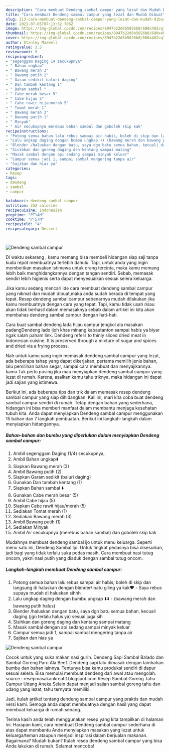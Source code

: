 ```yaml
---
description: "Cara membuat Dendeng sambal campur yang lezat dan Mudah Dibuat"
title: "Cara membuat Dendeng sambal campur yang lezat dan Mudah Dibuat"
slug: 213-cara-membuat-dendeng-sambal-campur-yang-lezat-dan-mudah-dibuat
date: 2021-07-05T07:13:32.706Z
image: https://img-global.cpcdn.com/recipes/8947b22d8b5026b8/680x482cq70/dendeng-sambal-campur-foto-resep-utama.jpg
thumbnail: https://img-global.cpcdn.com/recipes/8947b22d8b5026b8/680x482cq70/dendeng-sambal-campur-foto-resep-utama.jpg
cover: https://img-global.cpcdn.com/recipes/8947b22d8b5026b8/680x482cq70/dendeng-sambal-campur-foto-resep-utama.jpg
author: Stanley Maxwell
ratingvalue: 3.5
reviewcount: 9
recipeingredient:
- "segenggam Daging 14 secukupnya"
- " Bahan ungkap"
- " Bawang merah 3"
- " Bawang putih 2"
- " Garam sedikit baluri daging"
- " Dan tambah kentang 1"
- " Bahan sambal "
- " Cabe merah besar 5"
- " Cabe hijau 5"
- " Cabe rawit hijaumerah 5"
- " Tomat merah 1"
- " Bawang merah 3"
- " Bawang putih 1"
- " Minyak"
- " Air secukupnya merebus bahan sambal dan goboleh skip kak"
recipeinstructions:
- "Potong semua bahan lalu rebus sampai air habis, boleh di skip dan langsung di haluskan dengan blender/ batu giling ya kak❤️ Saya rebus supaya mudah di haluskan sihhh"
- "Lalu ungkap daging dengan bumbu ungkap ⬇️⬇️ (bawang merah dan bawang putih halus)"
- "Blender /haluskan dengan batu, saya dgn batu semua bahan, kecuali daging (jgn terlalu halus ya) sesuai juga sih"
- "Sisihkan dan goreng daging dan kentang sampai matang"
- "Masak sambal dengan api sedang sampai minyak keluar"
- "Campur semua jadi 1, sampai sambal mengering tanpa air"
- "Sajikan dan hias ya"
categories:
- Resep
tags:
- dendeng
- sambal
- campur

katakunci: dendeng sambal campur 
nutrition: 252 calories
recipecuisine: Indonesian
preptime: "PT14M"
cooktime: "PT57M"
recipeyield: "4"
recipecategory: Dessert

---
```



![Dendeng sambal campur](https://img-global.cpcdn.com/recipes/8947b22d8b5026b8/680x482cq70/dendeng-sambal-campur-foto-resep-utama.jpg)

Di waktu  sekarang , kamu memang bisa membeli hidangan siap saji tanpa kudu repot membuatnya terlebih dahulu. Tapi, untuk anda yang ingin memberikan masakan istimewa untuk orang tercinta, maka kamu memang lebih baik menghidangkannya dengan tangan sendiri. Sebab, memasak sendiri lebih higienis serta dapat menyesuaikan sesuai selera keluarga.

Jika kamu sedang mencari ide cara membuat dendeng sambal campur yang nikmat dan mudah dibuat,maka anda sudah berada di tempat yang tepat. Resep dendeng sambal campur  sebenarnya mudah dilakukan jika kamu membuatnya dengan cara yang tepat. Tapi, kamu tidak usah risau akan tidak berhasil dalam memasaknya 
sebab dalam artikel ini kita akan membahas dendeng sambal campur dengan hati-hati.  

Cara buat sambal dendeng lada hijau campur jengkol ala masakan padangDendeng lado ijoh khas minang kabautanton sampai habis ya biyar ngak salah paham link. Dendeng refers to thinly sliced dried meat in Indonesian cuisine. It is preserved through a mixture of sugar and spices and dried via a frying process.

Nah untuk kamu yang ingin memasak dendeng sambal campur yang lezat, ada beberapa tahap yang dapat dikerjakan, pertama memilih jenis bahan, lalu pemilihan bahan segar, sampai cara membuat dan menyajikannya. kamu Tak perlu pusing jika mau menyiapkan dendeng sambal campur yang lezat di rumah. Karena, asalkan kamu  tahu triknya, maka hidangan ini dapat jadi sajian yang istimewa.

Berikut ini, ada beberapa tips dan trik dalam memasak resep dendeng sambal campur yang siap dihidangkan. Kali ini, mari kita coba buat dendeng sambal campur sendiri di rumah. Tetap dengan bahan yang sederhana, hidangan ini bisa memberi manfaat dalam membantu menjaga kesehatan tubuh kita. Anda dapat menyiapkan Dendeng sambal campur menggunakan 15 bahan dan 7 langkah pembuatan. Berikut ini langkah-langkah dalam menyiapkan hidangannya.

<!--inarticleads1-->

##### Bahan-bahan dan bumbu yang diperlukan dalam menyiapkan Dendeng sambal campur:

1. Ambil segenggam Daging (1/4) secukupnya,
1. Ambil  Bahan ungkap⬇️
1. Siapkan  Bawang merah (3)
1. Ambil  Bawang putih (2)
1. Siapkan  Garam sedikit (baluri daging)
1. Gunakan  Dan tambah kentang (1)
1. Siapkan  Bahan sambal ⬇️
1. Gunakan  Cabe merah besar (5)
1. Ambil  Cabe hijau (5)
1. Siapkan  Cabe rawit hijau/merah (5)
1. Sediakan  Tomat merah (1)
1. Sediakan  Bawang merah (3)
1. Ambil  Bawang putih (1)
1. Sediakan  Minyak
1. Ambil  Air secukupnya (merebus bahan sambal) dan goboleh skip kak


Mudahnya membuat dendeng sambal ijo untuk menu keluarga. Seperti menu satu ini, Dendeng Sambal Ijo. Untuk tingkat pedasnya bisa disesuikan, jadi bagi yang tidak terlalu suka pedas masih. Cara membuat nasi tutug oncom, yakni nasi putih yang diaduk dengan sambal tutug oncom. 

<!--inarticleads2-->

##### Langkah-langkah membuat Dendeng sambal campur:

1. Potong semua bahan lalu rebus sampai air habis, boleh di skip dan langsung di haluskan dengan blender/ batu giling ya kak❤️ - Saya rebus supaya mudah di haluskan sihhh
1. Lalu ungkap daging dengan bumbu ungkap ⬇️⬇️ - (bawang merah dan bawang putih halus)
1. Blender /haluskan dengan batu, saya dgn batu semua bahan, kecuali daging (jgn terlalu halus ya) sesuai juga sih
1. Sisihkan dan goreng daging dan kentang sampai matang
1. Masak sambal dengan api sedang sampai minyak keluar
1. Campur semua jadi 1, sampai sambal mengering tanpa air
1. Sajikan dan hias ya
<img src="//assets-global.cpcdn.com/assets/icons/button_play-2c75c40dde080a61004c1f40b05d8f140eaff45d7e9e6481dc71c63d2e7c4909.png" alt="Dendeng sambal campur">

Cocok untuk yang suka makan nasi gurih. Dendeng Sapi Sambal Balado dan Sambal Goreng Paru Ala Beef. Dendeng sapi lalu dimasak dengan tambahan bumbu dan bahan lainnya. Tentunya bisa kamu produksi sendiri di dapur sesuai selera. Bisa memulai membuat dendeng dari awal atau mengolah. source : resepmasakankreatif.blogspot.com Resep Sambal Goreng Tahu Campur Udang Aneka Selain dapat menjadi sajian sambal goreng tahu dan udang yang lezat, tahu ternyata memiliki. 

Jadi, itulah artikel tentang  dendeng sambal campur  yang praktis dan mudah versi kami. Semoga anda dapat membuatnya dengan hasil yang dapat membuat keluarga di rumah senang. 

Terima kasih anda telah menggunakan resep yang kita tampilkan di halaman ini. Harapan kami, cara membuat  Dendeng sambal campur sederhana di atas dapat membantu Anda menyiapkan masakan yang lezat untuk keluarga/teman ataupun menjadi inspirasi dalam berjualan makanan. Bagaimana? Mudah bukan? Itulah resep dendeng sambal campur yang bisa Anda lakukan di rumah. Selamat mencoba!

